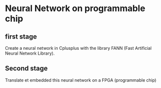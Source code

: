 # Neural Network on programmable chip #
## first stage ##
Create a neural network in Cplusplus with the library FANN (Fast Artificial Neural Network Library).
## Second stage ##
Translate et embedded this neural network on a FPGA (programmable chip)